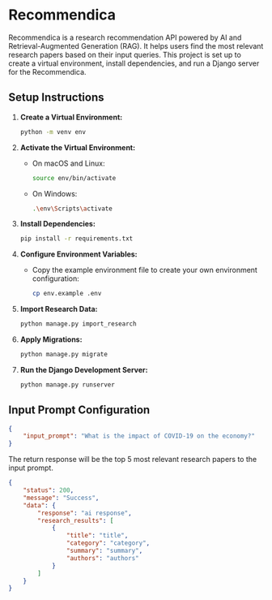 # Recommendica

Recommendica is a research recommendation API powered by AI and Retrieval-Augmented Generation (RAG). It helps users find the most relevant research papers based on their input queries.
This project is set up to create a virtual environment, install dependencies, and run a Django server for the Recommendica.

## Setup Instructions

1. **Create a Virtual Environment:**
    ```sh
    python -m venv env
    ```

2. **Activate the Virtual Environment:**
    - On macOS and Linux:
      ```sh
      source env/bin/activate
      ```
    - On Windows:
      ```sh
      .\env\Scripts\activate
      ```

3. **Install Dependencies:**
    ```sh
    pip install -r requirements.txt
    ```

4. **Configure Environment Variables:**
    - Copy the example environment file to create your own environment configuration:
      ```sh
      cp env.example .env
      ```

5. **Import Research Data:**
    ```sh
    python manage.py import_research
    ```

6. **Apply Migrations:**
    ```sh
    python manage.py migrate
    ```

7. **Run the Django Development Server:**
    ```sh
    python manage.py runserver
    ```

## Input Prompt Configuration

```json
{
    "input_prompt": "What is the impact of COVID-19 on the economy?"
}
```

The return response will be the top 5 most relevant research papers to the input prompt.

```json
{
    "status": 200,
    "message": "Success",
    "data": {
        "response": "ai response",
        "research_results": [
            {
                "title": "title",
                "category": "category",
                "summary": "summary",
                "authors": "authors"
            }
        ]
    }
}
```